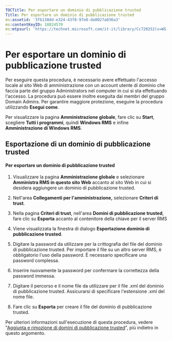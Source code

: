 ```yaml
---
TOCTitle: Per esportare un dominio di pubblicazione trusted
Title: Per esportare un dominio di pubblicazione trusted
ms:assetid: '3fb138dd-e324-43f8-97e0-da0027a036a3'
ms:contentKeyID: 18824570
ms:mtpsurl: 'https://technet.microsoft.com/it-it/library/Cc720252(v=WS.10)'
---
```


Per esportare un dominio di pubblicazione trusted
=================================================

Per eseguire questa procedura, è necessario avere effettuato l'accesso locale al sito Web di amministrazione con un account utente di dominio che faccia parte del gruppo Administrators nel computer in cui si sta effettuando l'accesso. La procedura può essere inoltre eseguita dai membri del gruppo Domain Admins. Per garantire maggiore protezione, eseguire la procedura utilizzando **Esegui come**.

Per visualizzare la pagina **Amministrazione globale**, fare clic su **Start**, scegliere **Tutti i programmi**, quindi **Windows RMS** e infine **Amministrazione di Windows RMS**.

Esportazione di un dominio di pubblicazione trusted
---------------------------------------------------

#### Per esportare un dominio di pubblicazione trusted

1.  Visualizzare la pagina **Amministrazione globale** e selezionare **Amministra RMS in questo sito Web** accanto al sito Web in cui si desidera aggiungere un dominio di pubblicazione trusted.

2.  Nell'area **Collegamenti per l'amministrazione,** selezionare **Criteri di trust**.

3.  Nella pagina **Criteri di trust**, nell'area **Domini di pubblicazione trusted**, fare clic su **Esporta** accanto al contenitore della chiave per il server RMS

4.  Viene visualizzata la finestra di dialogo **Esportazione dominio di pubblicazione trusted**.

5.  Digitare la password da utilizzare per la crittografia del file del dominio di pubblicazione trusted. Per importare il file su un altro server RMS, è obbligatorio l'uso della password. È necessario specificare una password complessa.

6.  Inserire nuovamente la password per confermare la correttezza della password immessa.

7.  Digitare il percorso e il nome file da utilizzare per il file .xml del dominio di pubblicazione trusted. Assicurarsi di specificare l'estensione .xml del nome file.

8.  Fare clic su **Esporta** per creare il file del dominio di pubblicazione trusted.

Per ulteriori informazioni sull'esecuzione di questa procedura, vedere "[Aggiunta e rimozione di domini di pubblicazione trusted](https://technet.microsoft.com/d87b502d-5497-4ccd-badf-f6807d587cee)", più indietro in questo argomento.
